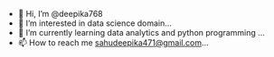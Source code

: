 - 👋 Hi, I’m @deepika768
- 👀 I’m interested in data science domain...
- 🌱 I’m currently learning data analytics and python programming ...
- 📫 How to reach me sahudeepika471@gmail.com...

<!---
deepika768/deepika768 is a ✨ special ✨ repository because its `README.md` (this file) appears on your GitHub profile.
You can click the Preview link to take a look at your changes.
--->
